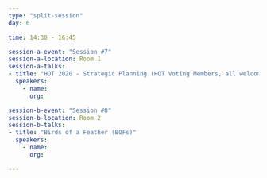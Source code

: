 ```yaml
---
type: "split-session"
day: 6

time: 14:30 - 16:45

session-a-event: "Session #7"
session-a-location: Room 1
session-a-talks:
- title: "HOT 2020 - Strategic Planning (HOT Voting Members, all welcome to observe)"
  speakers:
    - name:
      org:

session-b-event: "Session #8"
session-b-location: Room 2
session-b-talks:
- title: "Birds of a Feather (BOFs)"
  speakers:
    - name:
      org:

---
```

